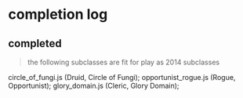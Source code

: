 # completion log
## completed
> the following subclasses are fit for play as 2014 subclasses

circle_of_fungi.js (Druid, Circle of Fungi);
opportunist_rogue.js (Rogue, Opportunist);
glory_domain.js (Cleric, Glory Domain);
